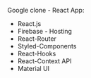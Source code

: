 Google clone - React App:

* React.js
* Firebase - Hosting
* React-Router
* Styled-Components
* React-Hooks
* React-Context API
* Material UI
